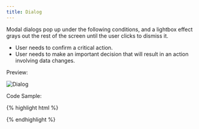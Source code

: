 ```yaml
---
title: Dialog
---
```


Modal dialogs pop up under the following conditions, and a lightbox effect grays out the rest of the screen until the user clicks to dismiss it.

* User needs to confirm a critical action.
* User needs to make an important decision that will result in an action involving data changes.

Preview:

![Dialog]({{site.baseurl}}/assets/img/elements/dialog.png)

Code Sample:

{% highlight html %}
<!-- No Code Sample Yet -->
{% endhighlight %}
